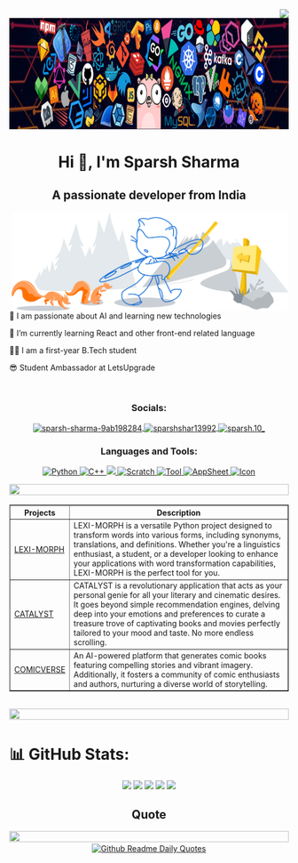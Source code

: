 <img align="right" src="https://visitor-badge.laobi.icu/badge?page_id=itsparsh10"/>

<div style="text-align: center;">
    <img alt="coding" height="200" width="1000" src="https://github.com/itsparsh10/itsparsh10/blob/main/header_1%20(1).png">
</div>

<h1 align="center">Hi 👋, I'm Sparsh Sharma</h1>
<h2 align="center">A passionate developer from India</h2>



<div>
    <img align="right" alt="coding" width="500" src="https://github.com/itsparsh10/itsparsh10/blob/main/git-header.svg">
    <br>
    <p>🔭 I am passionate about AI and learning new technologies</p>
    <p>🌱 I’m currently learning React and other front-end related language</p>
    <p>👨‍💻 I am a first-year B.Tech student</p>
    <p>😎 Student Ambassador at LetsUpgrade</p>
</div>

<br>

<h3 align="center">Socials:</h3>
<p align="center">
    <a href="https://linkedin.com/in/sparsh-sharma-9ab198284" target="_blank">
        <img align="center" src="https://raw.githubusercontent.com/rahuldkjain/github-profile-readme-generator/master/src/images/icons/Social/linked-in-alt.svg" alt="sparsh-sharma-9ab198284" height="30" width="40" />
    </a>
    <a href="https://twitter.com/sparshshar13992" target="_blank">
        <img align="center" src="https://raw.githubusercontent.com/rahuldkjain/github-profile-readme-generator/master/src/images/icons/Social/twitter.svg" alt="sparshshar13992" height="30" width="40" />
    </a>
    <a href="https://instagram.com/sparsh.10_" target="_blank">
        <img align="center" src="https://raw.githubusercontent.com/rahuldkjain/github-profile-readme-generator/master/src/images/icons/Social/instagram.svg" alt="sparsh.10_" height="30" width="40" />
    </a>
</p>

<h3 align="center">Languages and Tools:</h3>
<p align="center">
    <a href="https://skillicons.dev">
        <img src="https://techstack-generator.vercel.app/python-icon.svg" alt="Python" width="50" height="50" />
        <img src="https://techstack-generator.vercel.app/cpp-icon.svg" alt="C++" width="60" height="60" />
        <img src="https://skillicons.dev/icons?i=git,github,c,vscode,blender,figma,wordpress,html,css,js&theme=light" />
        <img src="https://sp-ao.shortpixel.ai/client/to_auto,q_lossless,ret_img,w_300,h_300/https://fullsteam.mit.edu/wp-content/uploads/2020/03/ScratchLogo-300x300.png" alt="Scratch" width="50" height="50" />
        <img src="https://media.licdn.com/dms/image/D5612AQGny7xsSSLQ-A/article-cover_image-shrink_600_2000/0/1699480666080?e=2147483647&v=beta&t=3jmL98hJa2MwOmEPsQZ9t3zAH3CjBLEIL-ugNdJ31tY" alt="Tool" width="50" height="50">
        <img src="https://www.appsheet.com/Content/img/material/appsheet_rebrand_logo.svg" alt="AppSheet" width="50" height="50">
        <img src="https://cdn-icons-png.flaticon.com/512/5968/5968753.png" alt="Icon" width="50" height="50">
    </a>
</p>

<img src="https://i.imgur.com/dBaSKWF.gif" height="20" width="100%">


<br>


<table border="1" style="width: 100%;">
  <tr>
    <th>Projects</th>
    <th>Description</th>
  </tr>
  <tr>
    <td><a href="https://github.com/itsparsh10/Python_Project">LEXI-MORPH</a></td>
    <td>
      LEXI-MORPH is a versatile Python project designed to transform words into various forms, including synonyms, translations, and definitions. Whether you're a linguistics enthusiast, a student, or a developer looking to enhance your applications with word transformation capabilities, LEXI-MORPH is the perfect tool for you.
    </td>
  </tr>
  <tr>
    <td><a href="https://github.com/Jeevan-04/Catalyst">CATALYST</a></td>
    <td>
      CATALYST is a revolutionary application that acts as your personal genie for all your literary and cinematic desires. It goes beyond simple recommendation engines, delving deep into your emotions and preferences to curate a treasure trove of captivating books and movies perfectly tailored to your mood and taste. No more endless scrolling.
    </td>
  </tr>
  <tr>
    <td ><a href="https://github.com/Jeevan-04/Comicmaker">COMICVERSE</a></td>
    <td>
      An AI-powered platform that generates comic books featuring compelling stories and vibrant imagery. Additionally, it fosters a community of comic enthusiasts and authors, nurturing a diverse world of storytelling.
    </td>
  </tr>
</table>

<br>
<img src="https://i.imgur.com/dBaSKWF.gif" height="20" width="100%">


# 📊 GitHub Stats:

<p align="center">
</p>

<div align="center">
<img src="https://github-readme-stats.vercel.app/api/top-langs/?username=itsparsh10&theme=default&hide_border=false&include_all_commits=true&count_private=true&layout=compact" style="height: 200px;" /> 
    <img src="http://github-profile-summary-cards.vercel.app/api/cards/repos-per-language?username=itsparsh10&theme=default" />
    <img src="http://github-profile-summary-cards.vercel.app/api/cards/most-commit-language?username=itsparsh10&theme=default" />
    <img src="http://github-profile-summary-cards.vercel.app/api/cards/stats?username=itsparsh10&theme=default" />
    <img src="http://github-profile-summary-cards.vercel.app/api/cards/productive-time?username=itsparsh10&theme=default&utcOffset=5.3" />

</div>

<div align="center">
    <h2>Quote</h2>
    <img src="https://i.imgur.com/dBaSKWF.gif" height="20" width="100%">
    <a href="https://github.com/cheehwatang/github-readme-daily-quotes">
        <img src="https://readme-daily-quotes.vercel.app/api?theme=vue" alt="Github Readme Daily Quotes">
    </a>
</div>




